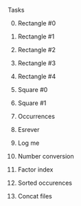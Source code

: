 Tasks

0. Rectangle #0

1. Rectangle #1

2. Rectangle #2

3. Rectangle #3

4. Rectangle #4

5. Square #0

6. Square #1

7. Occurrences

8. Esrever

9. Log me

10. Number conversion

11. Factor index

12. Sorted occurences

13. Concat files

